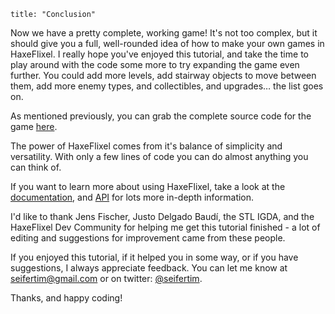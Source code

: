 ```
title: "Conclusion"
```

Now we have a pretty complete, working game! It's not too complex, but it should give you a full, well-rounded idea of how to make your own games in HaxeFlixel. I really hope you've enjoyed this tutorial, and take the time to play around with the code some more to try expanding the game even further. You could add more levels, add stairway objects to move between them, add more enemy types, and collectibles, and upgrades… the list goes on.

As mentioned previously, you can grab the complete source code for the game [here](https://github.com/HaxeFlixel/flixel-demos/tree/master/Tutorials/TurnBasedRPG).

The power of HaxeFlixel comes from it's balance of simplicity and versatility. With only a few lines of code you can do almost anything you can think of.

If you want to learn more about using HaxeFlixel, take a look at the [documentation](http://haxeflixel.com/documentation/), and [API](http://api.haxeflixel.com/) for lots more in-depth information.

I'd like to thank Jens Fischer, Justo Delgado Baudí, the STL IGDA, and the HaxeFlixel Dev Community for helping me get this tutorial finished - a lot of editing and suggestions for improvement came from these people.

If you enjoyed this tutorial, if it helped you in some way, or if you have suggestions, I always appreciate feedback. You can let me know at [seifertim@gmail.com](mailto:seifertim@gmail.com) or on twitter: [@seifertim](https://twitter.com/SeiferTim).

Thanks, and happy coding!
